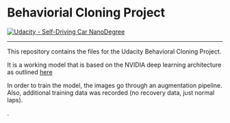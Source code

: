 # Behaviorial Cloning Project

[![Udacity - Self-Driving Car NanoDegree](https://s3.amazonaws.com/udacity-sdc/github/shield-carnd.svg)](http://www.udacity.com/drive)

---
This repository contains the files for the Udacity Behavioral Cloning Project.

It is a working model that is based on the NVIDIA deep learning architecture as outlined [here](https://devblogs.nvidia.com/parallelforall/deep-learning-self-driving-cars/)

In order to train the model, the images go through an augmentation pipeline. Also, additional training data was recorded (no recovery data, just normal laps).

.
